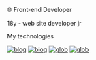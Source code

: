 🌐 Front-end Developer

18y - web site developer jr 



My technologies

[![blog](https://img.shields.io/badge/HTML5-E34F26?style=for-the-badge&logo=html5&logoColor=white)](https://www.devmedia.com.br/)
[![blog](https://img.shields.io/badge/CSS3-1572B6?style=for-the-badge&logo=css3&logoColor=white)](https://www.devmedia.com.br/)
[![glob](https://img.shields.io/badge/JavaScript-F7DF1E?style=for-the-badge&logo=javascript&logoColor=black)](https://www.devmedia.com.br/)
[![glob](https://img.shields.io/badge/.NET-5C2D91?style=for-the-badge&logo=.net&logoColor=white)](https://www.devmedia.com.br/)








